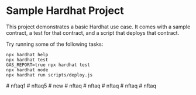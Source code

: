 # Sample Hardhat Project

This project demonstrates a basic Hardhat use case. It comes with a sample contract, a test for that contract, and a script that deploys that contract.

Try running some of the following tasks:

```shell
npx hardhat help
npx hardhat test
GAS_REPORT=true npx hardhat test
npx hardhat node
npx hardhat run scripts/deploy.js
```
#   n f t a q 1  
 #   n f t a q 5  
 #   n e w  
 #   n f t a q  
 #   n f t a q  
 #   n f t a q  
 #   n f t a q  
 #   n f t a q  
 